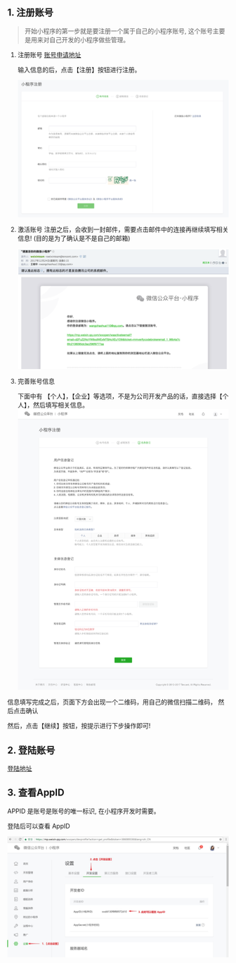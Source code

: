## 1. 注册账号

> 开始小程序的第一步就是要注册一个属于自己的小程序账号, 这个账号主要是用来对自己开发的小程序做些管理。

1. 注册账号
    [账号申请地址](https://mp.weixin.qq.com/wxopen/waregister?action=step1)

    输入信息的后，点击【注册】按钮进行注册。

    ![注册页面](./media/register.png)

2. 激活账号
    注册之后，会收到一封邮件，需要点击邮件中的连接再继续填写相关信息! (目的是为了确认是不是自己的邮箱)

    ![激活邮件](media/register-email.png)

3. 完善账号信息

    下面中有 【个人】，【企业】等选项，不是为公司开发产品的话，直接选择【个人】，然后填写相关信息。
    ![继续填写信息](media/sign-xcx-02.png)

信息填写完成之后，页面下方会出现一个二维码，用自己的微信扫描二维码， 然后点击确认

然后，点击【继续】按钮，按提示进行下步操作即可! 

## 2. 登陆账号

[登陆地址](https://mp.weixin.qq.com/)

## 3. 查看AppID

APPID 是账号是账号的唯一标识, 在小程序开发时需要。

登陆后可以查看 AppID

![查看AppID](media/appid.jpg)